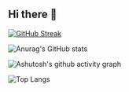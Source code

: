 ## Hi there 👋

<!--
**plinksie/plinksie** is a ✨ _special_ ✨ repository because its `README.md` (this file) appears on your GitHub profile.

Here are some ideas to get you started:

- 🔭 I’m currently working on ...
- 🌱 I’m currently learning ...
- 👯 I’m looking to collaborate on ...
- 🤔 I’m looking for help with ...
- 💬 Ask me about ...
- 📫 How to reach me: ...
- 😄 Pronouns: ...
- ⚡ Fun fact: ...
-->
<a href="https://git.io/streak-stats"><img src="https://streak-stats.demolab.com?user=plinksie&theme=dark-minimalist&fire=202025&currStreakLabel=D87F1B" alt="GitHub Streak" /></a>


![Anurag's GitHub stats](https://github-readme-stats.vercel.app/api?username=plinksie&show_icons=true&theme=tokyonight)

![Ashutosh's github activity graph](https://github-readme-activity-graph.vercel.app/graph?username=plinksie)

![Top Langs](https://github-readme-stats.vercel.app/api/top-langs/?username=plinksie&hide_progress=true)
